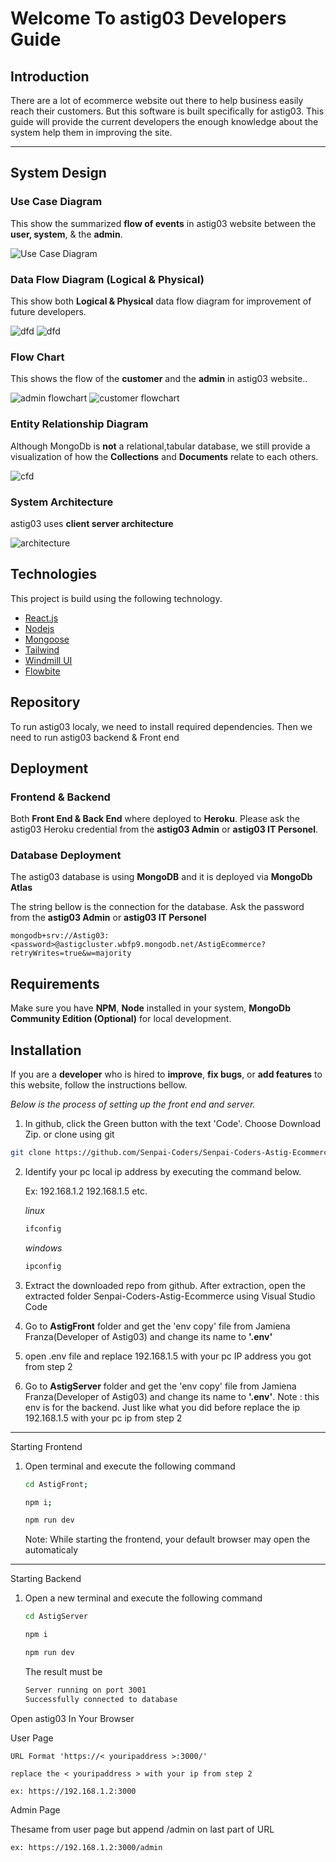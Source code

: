# Welcome To astig03 Developers Guide

## Introduction
There are a lot of ecommerce website out there to help business easily reach their customers. But this software is built specifically for astig03. This guide will provide the current developers the enough knowledge about the system help them in improving the site.

<hr>



## System Design


### Use Case Diagram

This show the summarized **flow of events** in astig03 website between the **user, system**, & the **admin**.

![Use Case Diagram](./images/usecasediagram.png)



### Data Flow Diagram (Logical & Physical)

This show both **Logical & Physical** data flow diagram for improvement of future developers.

![dfd](./images/LogicalDFD.png)
![dfd](./images/PhysicalDFD.png)


### Flow Chart

This shows the flow of the **customer** and the **admin** in astig03 website..

![admin flowchart](./images/AdminFlowChart.jpg)
![customer flowchart](./images/CustomerFlowChart.jpg)

### Entity Relationship Diagram
Although MongoDb is **not** a relational,tabular database, we still provide a visualization of how the **Collections** and **Documents** relate to each others.

![cfd](./images/erd.png)

### System Architecture
astig03 uses **client server architecture**

![architecture](./images/architecture.png)

## Technologies

This project is build using the following technology.

- [React.js](https://reactjs.org/)
- [Nodejs](https://nodejs.org/en/about/)
- [Mongoose](https://mongoosejs.com/)
- [Tailwind](https://tailwindcss.com/)
- [Windmill UI](https://windmillui.com/react-ui)
- [Flowbite](https://flowbite.com/)


## Repository

To run astig03 localy, we need to install required dependencies. Then we need to run astig03 backend & Front end

## Deployment

### Frontend & Backend
Both **Front End & Back End** where deployed to **Heroku**. Please ask the astig03 Heroku credential from the **astig03 Admin** or **astig03 IT Personel**.

### Database Deployment
The astig03 database is using **MongoDB** and it is deployed via **MongoDb Atlas**

The string bellow is the connection for the database. Ask the password from the **astig03 Admin** or **astig03 IT Personel**

```
mongodb+srv://Astig03:<password>@astigcluster.wbfp9.mongodb.net/AstigEcommerce?retryWrites=true&w=majority
```

## Requirements

Make sure you have **NPM**, **Node** installed in your system, **MongoDb Community Edition (Optional)** for local development.

## Installation
If you are a **developer** who is hired to **improve**, **fix bugs**, or **add features** to this website, follow the instructions bellow. 

_Below is the process of setting up the front end and server._

1. In github, click the Green button with the text 'Code'. Choose Download Zip. or clone using git

```sh
git clone https://github.com/Senpai-Coders/Senpai-Coders-Astig-Ecommerce
```

2. Identify your pc local ip address by executing the command below.

   Ex: 192.168.1.2 192.168.1.5 etc.

   _linux_

   ```sh
   ifconfig
   ```

   _windows_

   ```sh
   ipconfig
   ```

3. Extract the downloaded repo from github. After extraction, open the extracted folder Senpai-Coders-Astig-Ecommerce using Visual Studio Code

4. Go to **AstigFront** folder and get the 'env copy' file from Jamiena Franza(Developer of Astig03) and change its name to **'.env'**

5. open .env file and replace 192.168.1.5 with your pc IP address you got from step 2

6. Go to **AstigServer** folder and get the 'env copy' file from Jamiena Franza(Developer of Astig03) and change its name to **'.env'**. Note : this env is for the backend. Just like what you did before replace the ip 192.168.1.5 with your pc ip from step 2

<hr>

Starting Frontend

1. Open terminal and execute the following command

   ```sh
   cd AstigFront;
   ```
   ```sh
   npm i;
   ```

   ```sh
   npm run dev
   ```
   
    Note: While starting the frontend, your default browser may open the automaticaly
<hr>

Starting Backend

1. Open a new terminal and execute the following command
   ```sh
   cd AstigServer
   ```
   ```sh
   npm i
   ```
   ```sh
   npm run dev
   ```
   The result must be
   ```sh
   Server running on port 3001
   Successfully connected to database
   ```

Open astig03 In Your Browser

User Page

    URL Format 'https://< youripaddress >:3000/'
    
    replace the < youripaddress > with your ip from step 2

    ex: https://192.168.1.2:3000


Admin Page
   
Thesame from user page but append /admin on last part of URL

    ex: https://192.168.1.2:3000/admin

